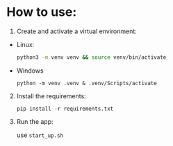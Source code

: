 # How to use:
1. Create and activate a virtual environment:

- Linux:

  ```bash
  python3 -m venv venv && source venv/bin/activate
  ```

- Windows

  ```properties
  python -m venv .venv & .venv/Scripts/activate
  ```

2. Install the requirements:

    ```properties
    pip install -r requirements.txt
    ```

3. Run the app:

    use `start_up.sh`